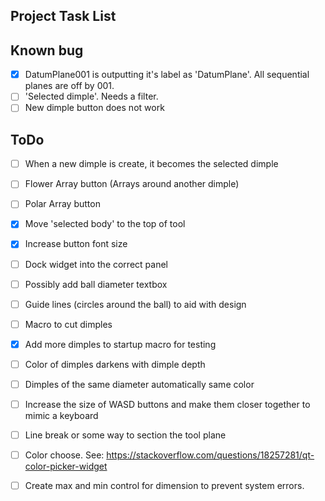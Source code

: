 ## Project Task List

## Known bug
- [x] DatumPlane001 is outputting it's label as 'DatumPlane'. All sequential planes are off by 001.
- [ ] 'Selected dimple'. Needs a filter.
- [ ] New dimple button  does not work

## ToDo
- [ ] When a new dimple is create, it becomes the selected dimple
- [ ] Flower Array button (Arrays around another dimple)
- [ ] Polar Array button
- [x] Move 'selected body' to the top of tool
- [x] Increase button font size
- [ ] Dock widget into the correct panel
- [ ] Possibly add ball diameter textbox
- [ ] Guide lines (circles around the ball) to aid with design
- [ ] Macro to cut dimples
- [x] Add more dimples to startup macro for testing
- [ ] Color of dimples darkens with dimple depth
- [ ] Dimples of the same diameter automatically same color
- [ ] Increase the size of WASD buttons and make them closer together to mimic a keyboard
- [ ] Line break or some way to section the tool plane
- [ ] Color choose. See: https://stackoverflow.com/questions/18257281/qt-color-picker-widget
- [ ] Create max and min control for dimension to prevent system errors.








